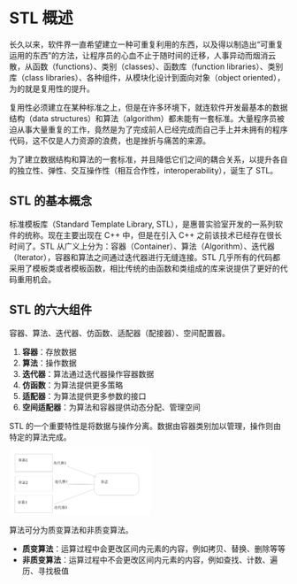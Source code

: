 # STL 概述

长久以来，软件界一直希望建立一种可重复利用的东西，以及得以制造出“可重复运用的东西”的方法，让程序员的心血不止于随时间的迁移，人事异动而烟消云散，从函数（functions）、类别（classes）、函数库（function libraries）、类别库（class libraries）、各种组件，从模块化设计到面向对象（object oriented），为的就是复用性的提升。

复用性必须建立在某种标准之上，但是在许多环境下，就连软件开发最基本的数据结构（data structures）和算法（algorithm）都未能有一套标准。大量程序员被迫从事大量重复的工作，竟然是为了完成前人已经完成而自己手上并未拥有的程序代码，这不仅是人力资源的浪费，也是挫折与痛苦的来源。

为了建立数据结构和算法的一套标准，并且降低它们之间的耦合关系，以提升各自的独立性、弹性、交互操作性（相互合作性，interoperability），诞生了 STL。

## STL 的基本概念

标准模板库（Standard Template Library, STL），是惠普实验室开发的一系列软件的统称。现在主要出现在 C++ 中，但是在引入 C++ 之前该技术已经存在很长时间了。STL 从广义上分为：容器（Container）、算法（Algorithm）、迭代器（Iterator），容器和算法之间通过迭代器进行无缝连接。STL 几乎所有的代码都采用了模板类或者模板函数，相比传统的由函数和类组成的库来说提供了更好的代码重用机会。

## STL 的六大组件

容器、算法、迭代器、仿函数、适配器（配接器）、空间配置器。

1. **容器**：存放数据
2. **算法**：操作数据
3. **迭代器**：算法通过迭代器操作容器数据
4. **仿函数**：为算法提供更多策略
5. **适配器**：为算法提供更多参数的接口
6. **空间适配器**：为算法和容器提供动态分配、管理空间

STL 的一个重要特性是将数据与操作分离。数据由容器类别加以管理，操作则由特定的算法完成。

<img src="../../images/image-202508270429.webp" style="zoom: 25%;" />

算法可分为质变算法和非质变算法。

- **质变算法**：运算过程中会更改区间内元素的内容，例如拷贝、替换、删除等等
- **非质变算法**：运算过程中不会更改区间内元素的内容，例如查找、计数、遍历、寻找极值

